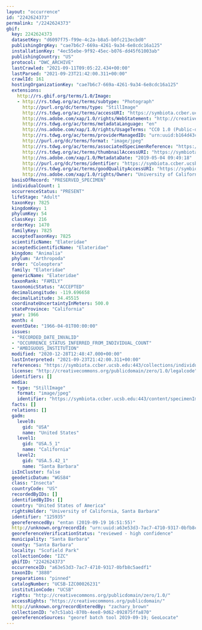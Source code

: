 ```yaml
---
layout: "occurrence"
id: "2242624373"
permalink: "/2242624373"
gbif:
  key: 2242624373
  datasetKey: "d6097f75-f99e-4c2a-b8a5-b0fc213ecbd0"
  publishingOrgKey: "cae7b6c7-669a-4261-9a34-6e8cdc16a125"
  installationKey: "4ec55ebe-9f92-45ec-b076-dd45f61003ab"
  publishingCountry: "US"
  protocol: "DWC_ARCHIVE"
  lastCrawled: "2021-09-11T09:05:22.434+00:00"
  lastParsed: "2021-09-23T21:42:00.311+00:00"
  crawlId: 161
  hostingOrganizationKey: "cae7b6c7-669a-4261-9a34-6e8cdc16a125"
  extensions:
    http://rs.gbif.org/terms/1.0/Image:
    - http://rs.tdwg.org/ac/terms/subtype: "Photograph"
      http://purl.org/dc/terms/type: "StillImage"
      http://rs.tdwg.org/ac/terms/accessURI: "https://symbiota.ccber.ucsb.edu:443/content/specimenImages/UCSB_IZC/UCSB-IZC00026/UCSB-IZC00026231.jpg"
      http://ns.adobe.com/xap/1.0/rights/WebStatement: "http://creativecommons.org/publicdomain/zero/1.0/"
      http://rs.tdwg.org/ac/terms/metadataLanguage: "en"
      http://ns.adobe.com/xap/1.0/rights/UsageTerms: "CC0 1.0 (Public-domain)"
      http://rs.tdwg.org/ac/terms/providerManagedID: "urn:uuid:b164d43c-c09f-474a-9e9a-5e67b92b0a90"
      http://purl.org/dc/terms/format: "image/jpeg"
      http://rs.tdwg.org/ac/terms/associatedSpecimenReference: "https://symbiota.ccber.ucsb.edu:443/collections/individual/index.php?occid=125935"
      http://rs.tdwg.org/ac/terms/thumbnailAccessURI: "https://symbiota.ccber.ucsb.edu:443/content/specimenImages/UCSB_IZC/UCSB-IZC00026/UCSB-IZC00026231_tn.jpg"
      http://ns.adobe.com/xap/1.0/MetadataDate: "2019-05-04 09:49:18"
      http://purl.org/dc/terms/identifier: "https://symbiota.ccber.ucsb.edu:443/content/specimenImages/UCSB_IZC/UCSB-IZC00026/UCSB-IZC00026231.jpg"
      http://rs.tdwg.org/ac/terms/goodQualityAccessURI: "https://symbiota.ccber.ucsb.edu:443/content/specimenImages/UCSB_IZC/UCSB-IZC00026/UCSB-IZC00026231.jpg"
      http://ns.adobe.com/xap/1.0/rights/Owner: "University of California, Santa Barbara"
  basisOfRecord: "PRESERVED_SPECIMEN"
  individualCount: 1
  occurrenceStatus: "PRESENT"
  lifeStage: "Adult"
  taxonKey: 7825
  kingdomKey: 1
  phylumKey: 54
  classKey: 216
  orderKey: 1470
  familyKey: 7825
  acceptedTaxonKey: 7825
  scientificName: "Elateridae"
  acceptedScientificName: "Elateridae"
  kingdom: "Animalia"
  phylum: "Arthropoda"
  order: "Coleoptera"
  family: "Elateridae"
  genericName: "Elateridae"
  taxonRank: "FAMILY"
  taxonomicStatus: "ACCEPTED"
  decimalLongitude: -119.696658
  decimalLatitude: 34.45515
  coordinateUncertaintyInMeters: 500.0
  stateProvince: "California"
  year: 1966
  month: 4
  eventDate: "1966-04-01T00:00:00"
  issues:
  - "RECORDED_DATE_INVALID"
  - "OCCURRENCE_STATUS_INFERRED_FROM_INDIVIDUAL_COUNT"
  - "AMBIGUOUS_INSTITUTION"
  modified: "2020-12-28T12:48:47.000+00:00"
  lastInterpreted: "2021-09-23T21:42:00.311+00:00"
  references: "https://symbiota.ccber.ucsb.edu:443/collections/individual/index.php?occid=125935"
  license: "http://creativecommons.org/publicdomain/zero/1.0/legalcode"
  identifiers: []
  media:
  - type: "StillImage"
    format: "image/jpeg"
    identifier: "https://symbiota.ccber.ucsb.edu:443/content/specimenImages/UCSB_IZC/UCSB-IZC00026/UCSB-IZC00026231.jpg"
  facts: []
  relations: []
  gadm:
    level0:
      gid: "USA"
      name: "United States"
    level1:
      gid: "USA.5_1"
      name: "California"
    level2:
      gid: "USA.5.42_1"
      name: "Santa Barbara"
  isInCluster: false
  geodeticDatum: "WGS84"
  class: "Insecta"
  countryCode: "US"
  recordedByIDs: []
  identifiedByIDs: []
  country: "United States of America"
  rightsHolder: "University of California, Santa Barbara"
  identifier: "125935"
  georeferencedBy: "entan (2019-09-19 16:51:55)"
  http://unknown.org/recordId: "urn:uuid:a63e53d3-7ac7-4710-9317-0bfb8c5aedf1"
  georeferenceVerificationStatus: "reviewed - high confidence"
  municipality: "Santa Barbara"
  county: "Santa Barbara"
  locality: "Scofield Park"
  collectionCode: "IZC"
  gbifID: "2242624373"
  occurrenceID: "a63e53d3-7ac7-4710-9317-0bfb8c5aedf1"
  taxonID: "3880"
  preparations: "pinned"
  catalogNumber: "UCSB-IZC00026231"
  institutionCode: "UCSB"
  rights: "http://creativecommons.org/publicdomain/zero/1.0/"
  accessRights: "https://creativecommons.org/publicdomain/"
  http://unknown.org/recordEnteredBy: "zachary_brown"
  collectionID: "e7c51ab1-870b-4ee8-9d62-092875ffa870"
  georeferenceSources: "georef batch tool 2019-09-19; GeoLocate"
---
```

